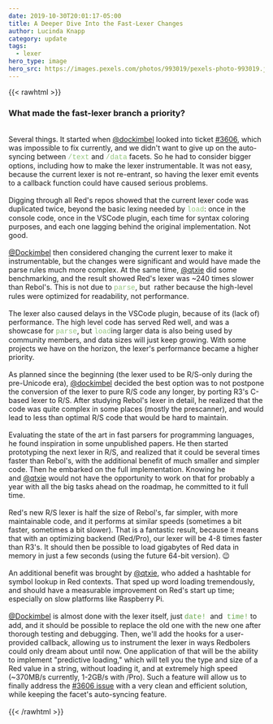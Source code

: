 ```yaml
---
date: 2019-10-30T20:01:17-05:00
title: A Deeper Dive Into the Fast-Lexer Changes
author: Lucinda Knapp
category: update
tags:
  - lexer
hero_type: image
hero_src: https://images.pexels.com/photos/993019/pexels-photo-993019.jpeg?auto=compress&cs=tinysrgb&h=650&w=940
---
```


{{< rawhtml >}}
<h3 style="text-align: left;">
What made the fast-lexer branch a priority?</h3>
<div style="text-align: left;">
<br /></div>
<div style="text-align: left;">
Several things. It started when <a href="https://github.com/dockimbel">@dockimbel</a> looked into ticket <a href="https://github.com/red/red/issues/3606">#3606</a>, which was impossible to fix currently, and we didn't want to give up on the auto-syncing between <span style="color: #93c47d; font-family: &quot;courier new&quot; , &quot;courier&quot; , monospace;">/text</span>&nbsp;and <span style="color: #93c47d; font-family: &quot;courier new&quot; , &quot;courier&quot; , monospace;">/data</span>&nbsp;facets. So he had to consider bigger options, including how to make the lexer instrumentable. It was not easy, because the current lexer is not re-entrant, so having the lexer emit events to a callback function could have caused serious problems.</div>
<div style="text-align: left;">
<br /></div>
<div style="text-align: left;">
Digging through all Red's repos showed that the current lexer code was duplicated twice, beyond the basic lexing needed by <span style="color: #93c47d; font-family: &quot;courier new&quot; , &quot;courier&quot; , monospace;">load</span>: once in the console code, once in the VSCode plugin, each time for syntax coloring purposes, and each one lagging behind the original implementation. Not good.</div>
<div style="text-align: left;">
<br /></div>
<div style="text-align: left;">
<a href="https://github.com/dockimbel">@Dockimbel</a> then considered changing the current lexer to make it instrumentable, but the changes were significant and would have made the parse rules much more complex. At the same time, <a href="https://github.com/qtxie">@qtxie</a> did some benchmarking, and the result showed Red's lexer was ~240 times slower than Rebol's. This is not due to <span style="color: #93c47d; font-family: &quot;courier new&quot; , &quot;courier&quot; , monospace;">parse</span>, but&nbsp; rather because the high-level rules were optimized for readability, not performance.</div>
<div style="text-align: left;">
<br /></div>
<div style="text-align: left;">
The lexer also caused delays in the VSCode plugin, because of its (lack of) performance. The high level code has served Red well, and was a showcase for <span style="color: #93c47d; font-family: &quot;courier new&quot; , &quot;courier&quot; , monospace;">parse</span>, but <span style="color: #93c47d; font-family: &quot;courier new&quot; , &quot;courier&quot; , monospace;">load</span>ing larger data is also being used by community members, and data sizes will just keep growing. With some projects we have on the horizon, the lexer's performance became a higher priority.</div>
<div style="text-align: left;">
<br /></div>
<div style="text-align: left;">
As planned since the beginning (the lexer used to be R/S-only during the pre-Unicode era), <a href="https://github.com/dockimbel">@dockimbel</a> decided the best option was to not postpone the conversion of the lexer to pure R/S code any longer, by porting R3's C-based lexer to R/S. After studying Rebol's lexer in detail, he realized that the code was quite complex in some places (mostly the prescanner), and would lead to less than optimal R/S code that would be hard to maintain.</div>
<div style="text-align: left;">
<br /></div>
<div style="text-align: left;">
Evaluating the state of the art in fast parsers for programming languages, he found inspiration in some unpublished papers. He then started prototyping the next lexer in R/S, and realized that it could be several times faster than Rebol's, with the additional benefit of much smaller and simpler code. Then he embarked on the full implementation. Knowing he and&nbsp;<a href="https://github.com/qtxie">@qtxie</a>&nbsp;would not have the opportunity to work on that for probably a year with all the big tasks ahead on the roadmap, he committed to it full time.</div>
<div style="text-align: left;">
<br /></div>
<div style="text-align: left;">
Red's new R/S lexer is half the size of Rebol's, far simpler, with more maintainable code, and it performs at similar speeds (sometimes a bit faster, sometimes a bit slower). That is a fantastic result, because it means that with an optimizing backend (Red/Pro), our lexer will be 4-8 times faster than R3's. It should then be possible to load gigabytes of Red data in memory in just a few seconds (using the future 64-bit version). 😉</div>
<div style="text-align: left;">
<br /></div>
<div style="text-align: left;">
An additional benefit was brought by&nbsp;<a href="https://github.com/qtxie">@qtxie</a>, who added a hashtable for symbol lookup in Red contexts. That sped up word loading tremendously, and should have a measurable improvement on Red's start up time; especially on slow platforms like Raspberry Pi.</div>
<div style="text-align: left;">
<br /></div>
<div style="text-align: left;">
<a href="https://github.com/dockimbel">@Dockimbel</a>&nbsp;is almost done with the lexer itself, just <span style="color: #6aa84f; font-family: &quot;courier new&quot; , &quot;courier&quot; , monospace;">date! </span><span style="font-family: inherit;">and</span><span style="color: #6aa84f; font-family: &quot;courier new&quot; , &quot;courier&quot; , monospace;"> time!</span> to add, and it should be possible to replace the old one with the new one after thorough testing and debugging. Then, we'll add the hooks for a user-provided callback, allowing us to instrument the lexer in ways Redbolers could only dream about until now. One application of that will be the ability to implement "predictive loading," which will tell you the type and size of a Red value in a string, without loading it, and at extremely high speed (~370MB/s currently, 1-2GB/s with /Pro). Such a feature will allow us to finally address the <a href="https://github.com/red/red/issues/3606">#3606 issue</a>&nbsp;with a very clean and efficient solution, while keeping the facet's auto-syncing feature.</div>
<div style="text-align: left;">
<br /></div>
{{< /rawhtml >}}